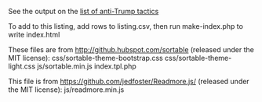 See the output on the [list of anti-Trump tactics](https://24aheaddotcom.github.io/anti-trump-tactics/)


To add to this listing, add rows to listing.csv, then run make-index.php to write index.html


These files are from http://github.hubspot.com/sortable (released under the MIT license):
css/sortable-theme-bootstrap.css
css/sortable-theme-light.css
js/sortable.min.js
index.tpl.php

This file is from https://github.com/jedfoster/Readmore.js/ (released under the MIT license):
js/readmore.min.js


